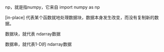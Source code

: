 np，就是指numpy，它来自 import numpy as np

\[in-place\] 代表某个函数就地处理数据块，数据本身发生改变，而没有复制新的数据。

数据块，就代表 ndarray数据

数据串，就代表1-D的 ndarray数据

